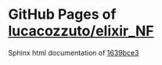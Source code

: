 GitHub Pages of [lucacozzuto/elixir_NF](https://github.com/lucacozzuto/elixir_NF.git)
===
Sphinx html documentation of [1639bce3](https://github.com/lucacozzuto/elixir_NF/tree/1639bce3ce65742c4bae8ab1e0c6ba4e42a9f4bb)
